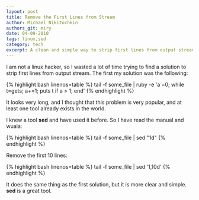 ```yaml
---
layout: post
title: Remove the First Lines from Stream
author: Michael Nikitochkin
authors_git: miry
date: 04-09-2010
tags: linux,sed
category: tech
excerpt: A clean and simple way to strip first lines from output stream. 
---
```


I am not a linux hacker, so I wasted a lot of time trying to find a solution to strip first lines from output stream. The first my solution was the following:

{% highlight bash linenos=table %}
tail -f some_file | ruby -e 'a =0; while t=gets; a+=1; puts t if a > 1; end'
{% endhighlight %}

It looks very long, and I thought that this problem is very popular, and at least one tool already exists in the world.

I knew a tool __sed__ and have used it before. So I have read the manual and wuala:

{% highlight bash linenos=table %}
tail -f some_file | sed "1d"
{% endhighlight %}

Remove the first 10 lines:

{% highlight bash linenos=table %}
tail -f some_file | sed '1,10d'
{% endhighlight %}

It does the same thing as the first solution, but it is more clear and simple. __sed__ is a great tool.
